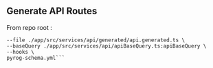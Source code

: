 ## Generate API Routes

From repo root :

```npx @rtk-incubator/rtk-query-codegen-openapi \
--file ./app/src/services/api/generated/api.generated.ts \
--baseQuery ./app/src/services/api/apiBaseQuery.ts:apiBaseQuery \
--hooks \
pyrog-schema.yml```